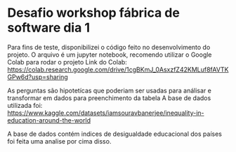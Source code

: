 # Desafio workshop fábrica de software dia 1

Para fins de teste, disponibilizei o código feito no desenvolvimento do projeto.
O arquivo é um jupyter notebook, recomendo utilizar o Google Colab para rodar o projeto
Link do Colab: https://colab.research.google.com/drive/1cgBKmJ_0AsxzfZ42KMLuf8fAVTKGPw6d?usp=sharing

As perguntas são hipotetícas que poderiam ser usadas para análisar e transformar em dados para preenchimento da tabela
A base de dados utilizada foi: https://www.kaggle.com/datasets/iamsouravbanerjee/inequality-in-education-around-the-world

A base de dados contém indices de desigualdade educacional dos países foi feita uma analise por cima disso.
